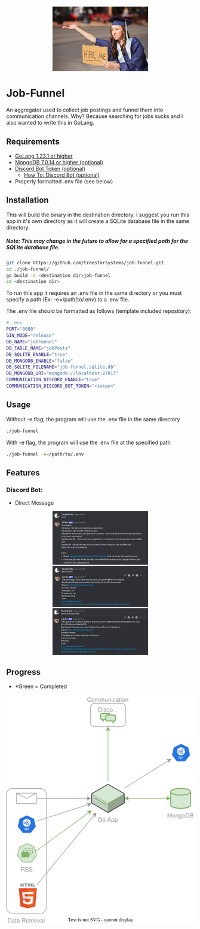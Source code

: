 <p align="center">
<img src="./assets/readme/job-funnel-logo.jpg" width="256"/>
</p>

# Job-Funnel
An aggregator used to collect job postings and funnel them into communication channels. Why? Because searching for jobs sucks and I also wanted to write this in GoLang.

## Requirements
- [GoLang 1.23.1 or higher](https://go.dev/doc/install)
- [MongoDB 7.0.14 or higher (optional)](https://www.mongodb.com/docs/manual/administration/install-community/)
- [Discord Bot Token (optional)](https://discord.com/developers/applications)
  - [How To: Discord Bot (optional)](https://discord.com/developers/applications)
- Properly formatted .env file (see below)

## Installation
This will build the binary in the destination directory. I suggest you run this app in it's own directory as it will create a SQLite database file in the same directory. 

##### Note: This may change in the future to allow for a specified path for the SQLite database file.
```bash
git clone https://github.com/treestarsystems/job-funnel.git
cd ./job-funnel/
go build -o <destination dir>job-funnel
cd <destination dir>
```
To run this app it requires an .env file in the same directory or you must specify a path (Ex: -e=/path/to/.env) to a .env file. 

The .env file should be formatted as follows (template included repository):
```bash
# .env
PORT="8080"
GIN_MODE="release"
DB_NAME="jobFunnel"
DB_TABLE_NAME="jobPosts"
DB_SQLITE_ENABLE="true"
DB_MONGODB_ENABLE="false"
DB_SQLITE_FILENAME="job-funnel.sqlite.db"
DB_MONGODB_URI="mongodb://localhost:27017"
COMMUNICATION_DISCORD_ENABLE="true"
COMMUNICATION_DISCORD_BOT_TOKEN="<token>"
```

## Usage

Without -e flag, the program will use the .env file in the same directory
```bash
./job-funnel
```

With -e flag, the program will use the .env file at the specified path
```bash
./job-funnel -e=/path/to/.env
```

## Features
### Discord Bot:
* Direct Message
<p align="center">
<img src="./assets/readme/job-funnel-example-help.png" width="256"/>
<img src="./assets/readme/job-funnel-example-random.png" width="256"/>
<img src="./assets/readme/job-funnel-example-search.png" width="256"/>
</p>

## Progress
* *Green = Completed


<p align="center">
<img src="./assets/readme/job-funnel-diagram.drawio.svg" width="512"/>
</p>